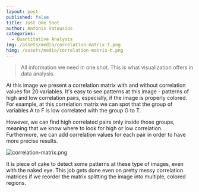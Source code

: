 ```yaml
---
layout: post
published: false
title: Just One Shot
author: Antonis Vatousios
categories:
  - Quantitative Analysis
img: /assets/media/correlation-matrix-t.png
himg: /assets/media/correlation-matrix-h.png
---
```

> All information we need in one shot. This is what visualization offers in data analysis. 

At this image we present a correlation matrix with and without correlation values for 20 variables. It's easy to see patterns at this image - patterns of high and low correlation pairs, especially, if the image is properly colored. For example, at this correlation matrix we can spot that the group of variables A to F is low correlated with the group G to T.

However, we can find high correlated pairs only inside those groups, meaning that we know where to look for high or low correlation. Furthermore, we can add correlation values for each pair in order to have more precise results.

![correlation-matrix.png]({{site.baseurl}}/assets/media/correlation-matrix.png)

It is piece of cake to detect some patterns at these type of images, even with the naked eye. This job gets done even on pretty messy correlation matrices if we reorder the matrix splitting the image into multiple, colored regions.
